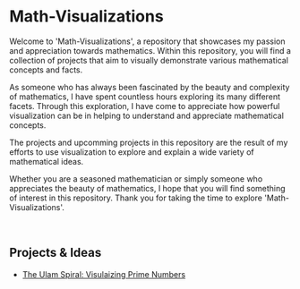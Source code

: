 # Math-Visualizations

Welcome to 'Math-Visualizations', a repository that showcases my passion and appreciation towards mathematics. Within this repository, you will find a collection of projects that aim to visually demonstrate various mathematical concepts and facts.

As someone who has always been fascinated by the beauty and complexity of mathematics, I have spent countless hours exploring its many different facets. Through this exploration, I have come to appreciate how powerful visualization can be in helping to understand and appreciate mathematical concepts.

The projects and upcomming projects in this repository are the result of my efforts to use visualization to explore and explain a wide variety of mathematical ideas.

Whether you are a seasoned mathematician or simply someone who appreciates the beauty of mathematics, I hope that you will find something of interest in this repository. Thank you for taking the time to explore 'Math-Visualizations'.

</br>

## Projects & Ideas

- <a href="">The Ulam Spiral: Visulaizing Prime Numbers</a>






